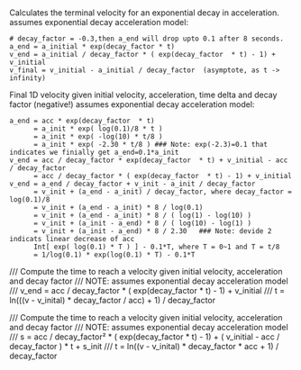 
### 
Calculates the terminal velocity for an exponential decay in acceleration.
assumes exponential decay acceleration model:
```
# decay_factor = -0.3,then a_end will drop upto 0.1 after 8 seconds.
a_end = a_initial * exp(decay_factor * t)
v_end = a_initial / decay_factor * ( exp(decay_factor  * t) - 1) + v_initial
v_final = v_initial - a_initial / decay_factor  (asymptote, as t -> infinity)
```

Final 1D velocity given initial velocity, acceleration, time delta and decay factor (negative!)
assumes exponential decay acceleration model:
```
a_end = acc * exp(decay_factor  * t)
      = a_init * exp( log(0.1)/8 * t )
      = a_init * exp( -log(10) * t/8 )
      = a_init * exp( -2.30 * t/8 ) ### Note: exp(-2.3)=0.1 that indicates we finially get a_end=0.1*a_init
v_end = acc / decay_factor * exp(decay_factor  * t) + v_initial - acc / decay_factor
      = acc / decay_factor * ( exp(decay_factor  * t) - 1) + v_initial
v_end = a_end / decay_factor + v_init - a_init / decay_factor
      = v_init + (a_end - a_init) / decay_factor, where decay_factor = log(0.1)/8
      = v_init + (a_end - a_init) * 8 / log(0.1)
      = v_init + (a_end - a_init) * 8 / ( log(1) - log(10) )
      = v_init + (a_init - a_end) * 8 / ( log(10) - log(1) )
      = v_init + (a_init - a_end) * 8 / 2.30   ### Note: devide 2 indicats linear decrease of acc
      Int[ exp( log(0.1) * T ) ] - 0.1*T, where T = 0~1 and T = t/8
      = 1/log(0.1) * exp(log(0.1) * T) - 0.1*T

```

/// Compute the time to reach a velocity given initial velocity, acceleration and decay factor
/// NOTE: assumes exponential decay acceleration model
/// v_end = acc / decay_factor * ( exp(decay_factor  * t) - 1) + v_initial
/// t =  ln(((v - v_inital) * decay_factor / acc) + 1) / decay_factor

/// Compute the time to reach a velocity given initial velocity, acceleration and decay factor
/// NOTE: assumes exponential decay acceleration model
/// s =  acc / decay_factor² * ( exp(decay_factor  * t) - 1) + ( v_initial - acc / decay_factor ) * t + s_init
/// t =  ln((v - v_inital) * decay_factor * acc + 1) / decay_factor
